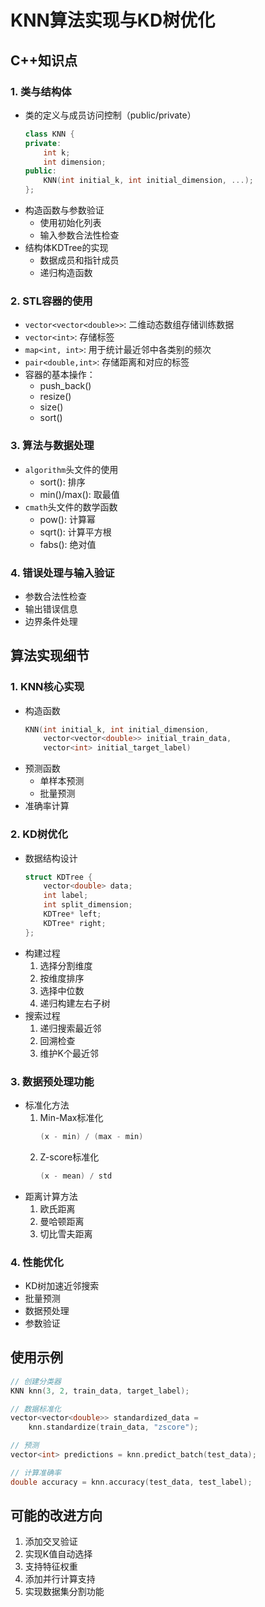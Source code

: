 # KNN算法实现与KD树优化

## C++知识点

### 1. 类与结构体
- 类的定义与成员访问控制（public/private）
  ```cpp
  class KNN {
  private:
      int k;
      int dimension;
  public:
      KNN(int initial_k, int initial_dimension, ...);
  };
  ```
- 构造函数与参数验证
  - 使用初始化列表
  - 输入参数合法性检查
- 结构体KDTree的实现
  - 数据成员和指针成员
  - 递归构造函数

### 2. STL容器的使用
- `vector<vector<double>>`: 二维动态数组存储训练数据
- `vector<int>`: 存储标签
- `map<int, int>`: 用于统计最近邻中各类别的频次
- `pair<double,int>`: 存储距离和对应的标签
- 容器的基本操作：
  - push_back()
  - resize()
  - size()
  - sort()

### 3. 算法与数据处理
- `algorithm`头文件的使用
  - sort(): 排序
  - min()/max(): 取最值
- `cmath`头文件的数学函数
  - pow(): 计算幂
  - sqrt(): 计算平方根
  - fabs(): 绝对值

### 4. 错误处理与输入验证
- 参数合法性检查
- 输出错误信息
- 边界条件处理

## 算法实现细节

### 1. KNN核心实现
- 构造函数
  ```cpp
  KNN(int initial_k, int initial_dimension, 
      vector<vector<double>> initial_train_data,
      vector<int> initial_target_label)
  ```
- 预测函数
  - 单样本预测
  - 批量预测
- 准确率计算

### 2. KD树优化
- 数据结构设计
  ```cpp
  struct KDTree {
      vector<double> data;
      int label;
      int split_dimension;
      KDTree* left;
      KDTree* right;
  };
  ```
- 构建过程
  1. 选择分割维度
  2. 按维度排序
  3. 选择中位数
  4. 递归构建左右子树
- 搜索过程
  1. 递归搜索最近邻
  2. 回溯检查
  3. 维护K个最近邻

### 3. 数据预处理功能
- 标准化方法
  1. Min-Max标准化
     ```cpp
     (x - min) / (max - min)
     ```
  2. Z-score标准化
     ```cpp
     (x - mean) / std
     ```
- 距离计算方法
  1. 欧氏距离
  2. 曼哈顿距离
  3. 切比雪夫距离

### 4. 性能优化
- KD树加速近邻搜索
- 批量预测
- 数据预处理
- 参数验证

## 使用示例

```cpp
// 创建分类器
KNN knn(3, 2, train_data, target_label);

// 数据标准化
vector<vector<double>> standardized_data = 
    knn.standardize(train_data, "zscore");

// 预测
vector<int> predictions = knn.predict_batch(test_data);

// 计算准确率
double accuracy = knn.accuracy(test_data, test_label);
```

## 可能的改进方向
1. 添加交叉验证
2. 实现K值自动选择
3. 支持特征权重
4. 添加并行计算支持
5. 实现数据集分割功能